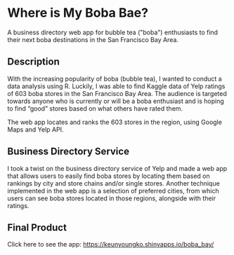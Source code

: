 # Where is My Boba Bae?
A business directory web app for bubble tea ("boba") enthusiasts to find their next boba destinations in the San Francisco Bay Area.

## Description
With the increasing popularity of boba (bubble tea), I wanted to conduct a data analysis using R. Luckily, I was able to find Kaggle data of Yelp ratings of 603 boba stores in the San Francisco Bay Area. The audience is targeted towards anyone who is currently or will be a boba enthusiast and is hoping to find “good” stores based on what others have rated them. 

The web app locates and ranks the 603 stores in the region, using Google Maps and Yelp API.

## Business Directory Service
I took a twist on the business directory service of Yelp and made a web app that allows users to easily find boba stores by locating them based on rankings by city and store chains and/or single stores. Another technique implemented in the web app is a selection of preferred cities, from which users can see boba stores located in those regions, alongside with their ratings. 

## Final Product
Click here to see the app: https://keunyoungko.shinyapps.io/boba_bay/
